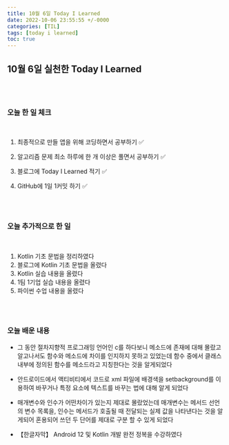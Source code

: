 ```yaml
---
title: 10월 6일 Today I Learned
date: 2022-10-06 23:55:55 +/-0000
categories: [TIL]
tags: [today i learned]
toc: true
---
```


## 10월 6일 실천한 Today I Learned

<br><br>

### 오늘 한 일 체크
<br>

1. 최종적으로 만들 앱을 위해 코딩하면서 공부하기 ✅

2. 알고리즘 문제 최소 하루에 한 개 이상은 풀면서 공부하기 ✅

3. 블로그에 Today I Learned 적기 ✅

4. GitHub에 1일 1커밋 하기 ✅

<br><br>

### 오늘 추가적으로 한 일
<br>

1. Kotlin 기초 문법을 정리하였다
1. 블로그에 Kotlin 기초 문법을 올렸다
1. Kotlin 실습 내용을 올렸다
1. 1팀 1기업 실습 내용을 올렸다
1. 파이썬 수업 내용을 올렸다

<br><br>

### 오늘 배운 내용

* 그 동안 절차지향적 프로그래밍 언어인 c를 하다보니 메소드에 존재에 대해 몰랐고 알고나서도 함수와 메소드에 차이를 인지하지 못하고 있었는데 함수 중에서 클래스 내부에 정의된 함수를 메소드라고 지칭한다는 것을 알게되었다

* 안드로이드에서 액티비티에서 코드로 xml 파일에 배경색을 setbackground를 이용하여 바꾸거나 특정 요소에 텍스트를 바꾸는 법에 대해 알게 되었다

* 매개변수와 인수가 어떤차이가 있는지 제대로 몰랐었는데 매개변수는 메서드 선언의 변수 목록을, 인수는 메서드가 호출될 때 전달되는 실제 값을 나타낸다는 것을 알게되어 혼용되어 쓰던 두 단어를 제대로 구분 할  수 있게 되었다

* 【한글자막】 Android 12 및 Kotlin 개발 완전 정복을 수강하였다